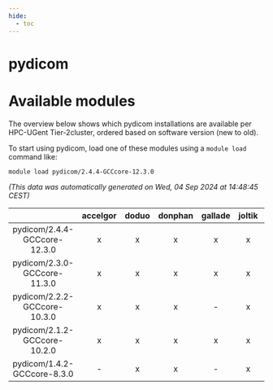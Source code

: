 ```yaml
---
hide:
  - toc
---
```


pydicom
=======

# Available modules


The overview below shows which pydicom installations are available per HPC-UGent Tier-2cluster, ordered based on software version (new to old).

To start using pydicom, load one of these modules using a `module load` command like:

```shell
module load pydicom/2.4.4-GCCcore-12.3.0
```

*(This data was automatically generated on Wed, 04 Sep 2024 at 14:48:45 CEST)*  

| |accelgor|doduo|donphan|gallade|joltik|shinx|skitty|
| :---: | :---: | :---: | :---: | :---: | :---: | :---: | :---: |
|pydicom/2.4.4-GCCcore-12.3.0|x|x|x|x|x|x|x|
|pydicom/2.3.0-GCCcore-11.3.0|x|x|x|x|x|-|x|
|pydicom/2.2.2-GCCcore-10.3.0|x|x|x|-|x|-|x|
|pydicom/2.1.2-GCCcore-10.2.0|x|x|x|x|x|-|x|
|pydicom/1.4.2-GCCcore-8.3.0|-|x|x|-|x|-|x|
